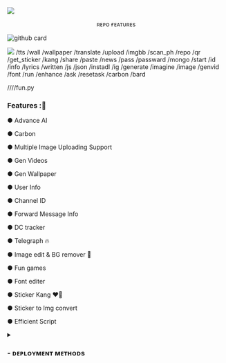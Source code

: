 <img src="https://user-images.githubusercontent.com/73097560/115834477-dbab4500-a447-11eb-908a-139a6edaec5c.gif">

<p align="center">ʀᴇᴘᴏ ғᴇᴀᴛᴜʀᴇs</p>


 ![github card](https://github-readme-stats.vercel.app/api/pin/?username=Sanchit0102&repo=DS_AI_BOT&theme=dark) 


<img src="https://user-images.githubusercontent.com/73097560/115834477-dbab4500-a447-11eb-908a-139a6edaec5c.gif">      
                                    /tts
/wall /wallpaper
/translate
/upload
/imgbb
/scan_ph
/repo
/qr
/get_sticker
/kang
/share
/paste
/news
/pass /passward
/mongo
/start
/id /info 
/lyrics
/written
/js /json
/instadl /ig
/generate /imagine 
/image
/genvid
/font 
/run
/enhance
/ask
/resetask
/carbon
/bard

////fun.py

### Features :🚀

● Advance AI

● Carbon

● Multiple Image Uploading Support 

● Gen Videos

● Gen Wallpaper 

● User Info

● Channel ID

● Forward Message Info

● DC tracker

● Telegraph 🔥

● Image edit & BG remover 🤩

● Fun games

● Font editer

● Sticker Kang ❤️‍🔥

● Sticker to Img convert

● Efficient Script 

<details>
<summary><h3>
- <b> ᴅᴇᴘʟᴏʏᴍᴇɴᴛ ᴍᴇᴛʜᴏᴅs </b>
</h3></summary>
<h3 align="center">
    ─「 ᴅᴇᴩʟᴏʏ ᴏɴ ʜᴇʀᴏᴋᴜ 」─
</h3>

<p align="center"><a href="https://heroku.com/deploy?template=https://github.com/Sanchit0102/DS_AI_BOT">
  <img src="https://www.herokucdn.com/deploy/button.svg" alt="Deploy On Heroku">
</a></p>
<h3 align="center">
    ─「 ᴅᴇᴩʟᴏʏ ᴏɴ ᴋᴏʏᴇʙ 」─
</h3>
<p align="center"><a href="https://app.koyeb.com/deploy?type=git&repository=Sanchit0102/DS_AI_BOT&branch=main&name=main">
  <img src="https://www.koyeb.com/static/images/deploy/button.svg" alt="Deploy On Koyeb">
</a></p>
<h3 align="center">
    ─「 ᴅᴇᴩʟᴏʏ ᴏɴ ʀᴀɪʟᴡᴀʏ 」─
</h3>
<p align="center"><a href="https://railway.app/deploy?template=https://github.com/Sanchit0102/DS_AI_BOT"">
     <img height="45px" src="https://railway.app/button.svg">
</a></p>
<h3 align="center">
    ─「 ᴅᴇᴩʟᴏʏ ᴏɴ ʀᴇɴᴅᴇʀ 」─
</h3>
<p align="center"><a href="https://render.com/deploy?repo=https://github.com/Sanchit0102/DS_AI_BOT">
<img src="https://render.com/images/deploy-to-render-button.svg" alt="Deploy to Render">
</a></p> 
<h3 align="center">
    ─「 ᴅᴇᴩʟᴏʏ ᴏɴ ᴠᴘs 」─
</h3>
<p>
<pre>
git clone https://github.com/Sanchit0102/DS_AI_BOT.git
# Install Packages
pip3 install -U -r requirements.txt
Edit info.py with variables as given below then run bot
python3 bot.py
</pre>
</p>
</details>
